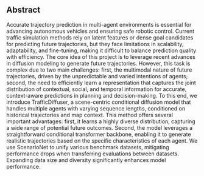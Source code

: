 ## Abstract

Accurate trajectory prediction in multi-agent environments is essential for advancing autonomous vehicles and ensuring safe robotic control. Current traffic simulation methods rely on latent features or dense goal candidates for predicting future trajectories, but they face limitations in scalability, adaptability, and fine-tuning, making it difficult to balance prediction quality with efficiency. The core idea of this project is to leverage recent advances in diffusion modeling to generate future trajectories. However, this task is complex due to two main challenges: first, the multimodal nature of future trajectories, driven by the unpredictable and varied intentions of agents; second, the need to efficiently learn a representation that captures the joint distribution of contextual, social, and temporal information for accurate, context-aware predictions in planning and decision-making. To this end, we introduce TrafficDiffuser, a scene-centric conditional diffusion model that handles multiple agents with varying sequence lengths, conditioned on historical trajectories and map context. This method offers several important advantages: first, it learns a highly diverse distribution, capturing a wide range of potential future outcomes. Second, the model leverages a straightforward conditional transformer backbone, enabling it to generate realistic trajectories based on the specific characteristics of each agent. We use ScenarioNet to unify various benchmark datasets, mitigating performance drops when transferring evaluations between datasets. Expanding data size and diversity significantly enhances model performance.